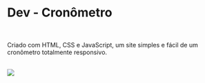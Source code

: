 <h1>Dev - Cronômetro</h1><br>
<p>Criado com HTML, CSS e JavaScript, um site simples e fácil de um cronômetro totalmente responsivo.</p><br>
<img src='https://github.com/user-attachments/assets/c50b3f20-2ee6-4352-80a7-4b7786e7ee42'>
